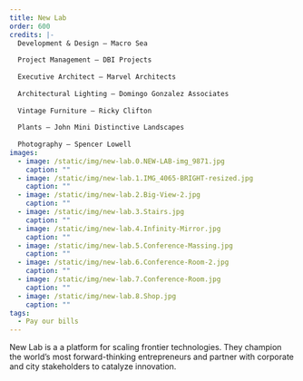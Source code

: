 ```yaml
---
title: New Lab
order: 600
credits: |-
  Development & Design – Macro Sea  
    
  Project Management – DBI Projects  
    
  Executive Architect – Marvel Architects  
    
  Architectural Lighting – Domingo Gonzalez Associates  
    
  Vintage Furniture – Ricky Clifton  
    
  Plants – John Mini Distinctive Landscapes  
    
  Photography – Spencer Lowell
images:
  - image: /static/img/new-lab.0.NEW-LAB-img_9871.jpg
    caption: ""
  - image: /static/img/new-lab.1.IMG_4065-BRIGHT-resized.jpg
    caption: ""
  - image: /static/img/new-lab.2.Big-View-2.jpg
    caption: ""
  - image: /static/img/new-lab.3.Stairs.jpg
    caption: ""
  - image: /static/img/new-lab.4.Infinity-Mirror.jpg
    caption: ""
  - image: /static/img/new-lab.5.Conference-Massing.jpg
    caption: ""
  - image: /static/img/new-lab.6.Conference-Room-2.jpg
    caption: ""
  - image: /static/img/new-lab.7.Conference-Room.jpg
    caption: ""
  - image: /static/img/new-lab.8.Shop.jpg
    caption: ""
tags:
  - Pay our bills
---
```

New Lab is a a platform for scaling frontier technologies. They champion the world’s most forward-thinking entrepreneurs and partner with corporate and city stakeholders to catalyze innovation.
